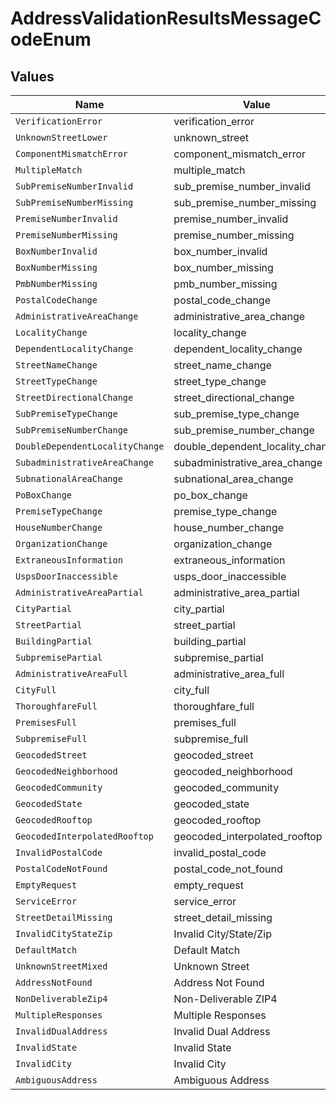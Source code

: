 # AddressValidationResultsMessageCodeEnum


## Values

| Name                             | Value                            |
| -------------------------------- | -------------------------------- |
| `VerificationError`              | verification_error               |
| `UnknownStreetLower`             | unknown_street                   |
| `ComponentMismatchError`         | component_mismatch_error         |
| `MultipleMatch`                  | multiple_match                   |
| `SubPremiseNumberInvalid`        | sub_premise_number_invalid       |
| `SubPremiseNumberMissing`        | sub_premise_number_missing       |
| `PremiseNumberInvalid`           | premise_number_invalid           |
| `PremiseNumberMissing`           | premise_number_missing           |
| `BoxNumberInvalid`               | box_number_invalid               |
| `BoxNumberMissing`               | box_number_missing               |
| `PmbNumberMissing`               | pmb_number_missing               |
| `PostalCodeChange`               | postal_code_change               |
| `AdministrativeAreaChange`       | administrative_area_change       |
| `LocalityChange`                 | locality_change                  |
| `DependentLocalityChange`        | dependent_locality_change        |
| `StreetNameChange`               | street_name_change               |
| `StreetTypeChange`               | street_type_change               |
| `StreetDirectionalChange`        | street_directional_change        |
| `SubPremiseTypeChange`           | sub_premise_type_change          |
| `SubPremiseNumberChange`         | sub_premise_number_change        |
| `DoubleDependentLocalityChange`  | double_dependent_locality_change |
| `SubadministrativeAreaChange`    | subadministrative_area_change    |
| `SubnationalAreaChange`          | subnational_area_change          |
| `PoBoxChange`                    | po_box_change                    |
| `PremiseTypeChange`              | premise_type_change              |
| `HouseNumberChange`              | house_number_change              |
| `OrganizationChange`             | organization_change              |
| `ExtraneousInformation`          | extraneous_information           |
| `UspsDoorInaccessible`           | usps_door_inaccessible           |
| `AdministrativeAreaPartial`      | administrative_area_partial      |
| `CityPartial`                    | city_partial                     |
| `StreetPartial`                  | street_partial                   |
| `BuildingPartial`                | building_partial                 |
| `SubpremisePartial`              | subpremise_partial               |
| `AdministrativeAreaFull`         | administrative_area_full         |
| `CityFull`                       | city_full                        |
| `ThoroughfareFull`               | thoroughfare_full                |
| `PremisesFull`                   | premises_full                    |
| `SubpremiseFull`                 | subpremise_full                  |
| `GeocodedStreet`                 | geocoded_street                  |
| `GeocodedNeighborhood`           | geocoded_neighborhood            |
| `GeocodedCommunity`              | geocoded_community               |
| `GeocodedState`                  | geocoded_state                   |
| `GeocodedRooftop`                | geocoded_rooftop                 |
| `GeocodedInterpolatedRooftop`    | geocoded_interpolated_rooftop    |
| `InvalidPostalCode`              | invalid_postal_code              |
| `PostalCodeNotFound`             | postal_code_not_found            |
| `EmptyRequest`                   | empty_request                    |
| `ServiceError`                   | service_error                    |
| `StreetDetailMissing`            | street_detail_missing            |
| `InvalidCityStateZip`            | Invalid City/State/Zip           |
| `DefaultMatch`                   | Default Match                    |
| `UnknownStreetMixed`             | Unknown Street                   |
| `AddressNotFound`                | Address Not Found                |
| `NonDeliverableZip4`             | Non-Deliverable ZIP4             |
| `MultipleResponses`              | Multiple Responses               |
| `InvalidDualAddress`             | Invalid Dual Address             |
| `InvalidState`                   | Invalid State                    |
| `InvalidCity`                    | Invalid City                     |
| `AmbiguousAddress`               | Ambiguous Address                |